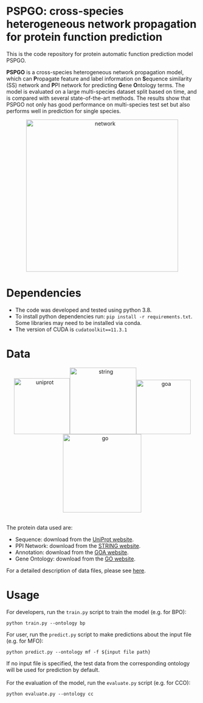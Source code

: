 # PSPGO: cross-species heterogeneous network propagation for protein function prediction

This is the code repository for protein automatic function prediction model PSPGO. 

**PSPGO** is a cross-species heterogeneous network propagation model, which can **P**ropagate feature and label information on **S**equence similarity (SS) network and **P**PI network for predicting **G**ene **O**ntology terms. The model is evaluated on a large multi-species dataset split based on time, and is compared with several state-of-the-art methods. The results show that PSPGO not only has good performance on multi-species test set but also performs well in prediction for single species.

<div align=center><img width="400" alt="network" src="https://user-images.githubusercontent.com/34743589/168454793-1445c76b-cd5c-47a7-b345-08fb7dd49e54.png"></div>

# Dependencies
* The code was developed and tested using python 3.8.
* To install python dependencies run: `pip install -r requirements.txt`. Some libraries may need to be installed via conda.
* The version of CUDA is `cudatoolkit==11.3.1`

# Data
<div align=center><img width="147" alt="uniprot" src="https://user-images.githubusercontent.com/34743589/168455684-0cc53a92-874e-4c2e-9c2a-dcfbd36fb798.png"><img width="175" alt="string" src="https://user-images.githubusercontent.com/34743589/168455685-368d0af3-5b41-4ba8-8f02-36bfcbcd3a24.png"><img width="143" alt="goa" src="https://user-images.githubusercontent.com/34743589/168455693-246a738e-b04b-4496-a632-afbeb36d239e.png"><img width="206" alt="go" src="https://user-images.githubusercontent.com/34743589/168455695-c733fbf1-fcab-4cc5-92e2-272fd7abe88b.png"></div>

\
The protein data used are:
* Sequence: download from the [UniProt website](https://www.uniprot.org/).
* PPI Network: download from the [STRING website](https://string-db.org/).
* Annotation: download from the [GOA website](https://www.ebi.ac.uk/GOA/).
* Gene Ontology: download from the [GO website](http://geneontology.org/).

For a detailed description of data files, please see [here](data/README.md).

# Usage
For developers, run the `train.py` script to train the model (e.g. for BPO):
```
python train.py --ontology bp
```
For user, run the `predict.py` script to make predictions about the input file (e.g. for MFO):
```
python predict.py --ontology mf -f ${input file path}
```
If no input file is specified, the test data from the corresponding ontology will be used for prediction by default.
\
\
For the evaluation of the model, run the `evaluate.py` script (e.g. for CCO):
```
python evaluate.py --ontology cc
```
